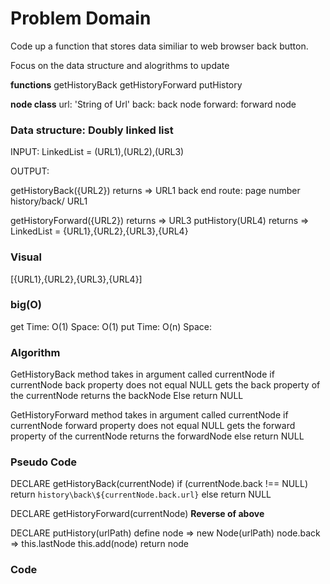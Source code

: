 # Problem Domain
Code up a function that stores data similiar to web browser back button.

Focus on the data structure and alogrithms to update

**functions**
getHistoryBack
getHistoryForward
putHistory

**node class**
  url: 'String of Url'
  back: back node
  forward: forward node

### Data structure: **Doubly linked list**

INPUT: LinkedList = (URL1),(URL2),(URL3)

OUTPUT: 

getHistoryBack({URL2}) returns => URL1
back end route:  page number history/back/ URL1

getHistoryForward({URL2}) returns => URL3
putHistory(URL4) returns => LinkedList = {URL1},{URL2},{URL3},{URL4}

### Visual 

  [{URL1},{URL2},{URL3},{URL4}]

### big(O)
get Time: O(1) Space: O(1)
put Time: O(n) Space:

### Algorithm
GetHistoryBack method
  takes in argument called currentNode
    if currentNode back property does not equal NULL
     gets the back property of the currentNode
     returns the backNode
    Else return NULL

GetHistoryForward method
  takes in argument called currentNode
    if currentNode forward property does not equal NULL
      gets the forward property of the currentNode
      returns the forwardNode
    else return NULL

### Pseudo Code
DECLARE getHistoryBack(currentNode)
  if (currentNode.back !== NULL) 
    return `history\back\${currentNode.back.url}`
  else
    return NULL

DECLARE getHistoryForward(currentNode)
  **Reverse of above**

DECLARE putHistory(urlPath)
  define node => new Node(urlPath)
  node.back => this.lastNode
  this.add(node)
  return node

### Code



